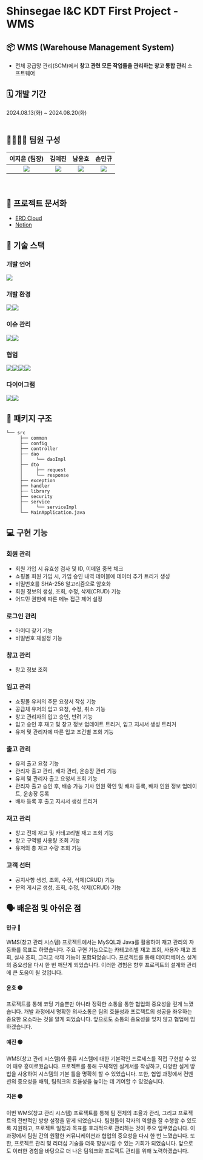 # Shinsegae I&C KDT First Project - WMS
## 📦 WMS (Warehouse Management System)
-  전체 공급망 관리(SCM)에서 **창고 관련 모든 작업들을 관리하는 창고 통합 관리** 소프트웨어
## 🗓️ 개발 기간
2024.08.13(화) ~ 2024.08.20(화)
<br><br>

## 👨‍👩‍👦‍👦 팀원 구성
|                                                                                   **이지은** (팀장)                                                                                   |                    **김예진**                     |                **남윤호**                 |                      **손민규**                       |
|:--------------------------------------------------------------------------------------------------------------------------------------------------------------------------------:|:----------------------------------------------:|:--------------------------------------:|:--------------------------------------------------:|
| <a href="https://github.com/Geun9"><img src="https://img.shields.io/badge/GitHub-181717?style=flat-square&logo=GitHub&logoColor=white&link=https://github.com/hongyeollee"/></a> | <a href="https://github.com/yejinaCodes"><img src="https://img.shields.io/badge/GitHub-181717?style=flat-square&logo=GitHub&logoColor=white&link=https://github.com/hongyeollee"/></a> | <a href="https://github.com/nam3280"><img src="https://img.shields.io/badge/GitHub-181717?style=flat-square&logo=GitHub&logoColor=white&link=https://github.com/hongyeollee"/></a> | <a href="https://github.com/BossMG-github"><img src="https://img.shields.io/badge/GitHub-181717?style=flat-square&logo=GitHub&logoColor=white&link=https://github.com/hongyeollee"/></a> |
<br>

## 📑 프로젝트 문서화
- [ERD Cloud](https://www.erdcloud.com/d/yHySrp5ZDa9SosWxr)
- [Notion](https://cooing-patella-cde.notion.site/1-ebdb5b149aec41f88ace75d866a63b36?pvs=4)
## 🔧 기술 스택

### 개발 언어
<img src="https://img.shields.io/badge/java-007396?style=for-the-badge&logo=java&logoColor=white">

### 개발 환경
<img src="https://img.shields.io/badge/mysql-4479A1?style=for-the-badge&logo=mysql&logoColor=white"><img src="https://img.shields.io/badge/Intellij-40AEF0?style=for-the-badge&logo=IntelliJ IDEA&logoColor=white">

### 이슈 관리
<img src="https://img.shields.io/badge/github-181717?style=for-the-badge&logo=github&logoColor=white"><img src="https://img.shields.io/badge/git-F05032?style=for-the-badge&logo=git&logoColor=white">
### 협업
<img src="https://img.shields.io/badge/notion-000000?style=for-the-badge&logo=notion&logoColor=white"><img src="https://img.shields.io/badge/discord-80247B?style=for-the-badge&logo=discord&logoColor=white"><img src="https://img.shields.io/badge/slack-4A154B?style=for-the-badge&logo=slack&logoColor=white"><img src="https://img.shields.io/badge/Google Drive-1DBF73?style=for-the-badge&logo=Google Drive&logoColor=white">
### 다이어그램
<img src="https://img.shields.io/badge/draw.io-F08705?style=for-the-badge&logo=diagrams.net&logoColor=white"><img src="https://img.shields.io/badge/ERDCloud-000000?style=for-the-badge&logo=icloud&logoColor=white">

## 📂 패키지 구조
```
└── src
     ├── common
     ├── config
     ├── controller
     ├── dao
     │     └── daoImpl
     ├── dto
     │     ├── request
     │     └── response
     ├── exception
     ├── handler
     ├── library
     ├── security
     ├── service
     │     └── serviceImpl
     └── MainApplication.java
```

## 💻 구현 기능
### 회원 관리
- 회원 가입 시 유효성 검사 및 ID, 이메일 중복 체크
- 쇼핑몰 회원 가입 시, 가입 승인 내역 테이블에 데이터 추가 트리거 생성
- 비밀번호를 SHA-256 알고리즘으로 암호화
- 회원 정보의 생성, 조회, 수정, 삭제(CRUD) 기능
- 어드민 권한에 따른 메뉴 접근 제어 설정
### 로그인 관리
- 아이디 찾기 기능
- 비밀번호 재설정 기능
### 창고 관리
- 창고 정보 조회
### 입고 관리
- 쇼핑몰 유저의 주문 요청서 작성 기능
- 공급체 유저의 입고 요청, 수정, 취소 기능
- 창고 관리자의 입고 승인, 반려 기능
- 입고 승인 후 재고 및 창고 정보 업데이트 트리거, 입고 지시서 생성 트리거
- 유저 및 관리자에 따른 입고 조건별 조회 기능
### 출고 관리
- 유저 출고 요청 기능
- 관리자 출고 관리, 배차 관리, 운송장 관리 기능
- 유저 및 관리자 출고 요청서 조회 기능
- 관리자 출고 승인 후, 배송 가능 기사 인원 확인 및 배차 등록, 배차 인원 정보 업데이트, 운송장 등록
- 배차 등록 후 출고 지시서 생성 트리거
### 재고 관리
- 창고 전체 재고 및 카테고리별 재고 조회 기능
- 창고 구역별 사용량 조회 기능
- 유저의 총 재고 수량 조회 기능
### 고객 선터
- 공지사항 생성, 조회, 수정, 삭제(CRUD) 기능
- 문의 게시글 생성, 조회, 수정, 삭제(CRUD) 기능

## 🗣️ 배운점 및 아쉬운 점
#### 민규 🔴
WMS(창고 관리 시스템) 프로젝트에서는 MySQL과 Java를 활용하여 재고 관리의 자동화를 목표로 하였습니다. 주요 구현 기능으로는 카테고리별 재고 조회, 사용자 재고 조회, 실사 조회, 그리고 삭제 기능이 포함되었습니다. 프로젝트를 통해 데이터베이스 설계의 중요성을 다시 한 번 깨닫게 되었습니다. 이러한 경험은 향후 프로젝트의 설계와 관리에 큰 도움이 될 것입니다.
#### 윤호 🟡
프로젝트를 통해 코딩 기술뿐만 아니라 정확한 소통을 통한 협업의 중요성을 깊게 느꼈습니다. 개발 과정에서 명확한 의사소통은 팀의 효율성과 프로젝트의 성공을 좌우하는 중요한 요소라는 것을 알게 되었습니다. 앞으로도 소통의 중요성을 잊지 않고 협업에 임하겠습니다.
#### 예진 🟢
WMS(창고 관리 시스템)와 물류 시스템에 대한 기본적인 프로세스를 직접 구현할 수 있어 매우 흥미로웠습니다. 프로젝트를 통해 구체적인 설계서를 작성하고, 다양한 설계 방법을 사용하여 시스템의 기본 틀을 명확히 할 수 있었습니다. 또한, 협업 과정에서 컨벤션의 중요성을 배워, 팀워크의 효율성을 높이는 데 기여할 수 있었습니다.
#### 지은 🟣
이번 WMS(창고 관리 시스템) 프로젝트를 통해 팀 전체의 조율과 관리, 그리고 프로젝트의 전반적인 방향 설정을 맡게 되었습니다. 팀원들이 각자의 역할을 잘 수행할 수 있도록 지원하고, 프로젝트 일정과 목표를 효과적으로 관리하는 것이 주요 임무였습니다. 이 과정에서 팀원 간의 원활한 커뮤니케이션과 협업의 중요성을 다시 한 번 느꼈습니다. 또한, 프로젝트 관리 및 리더십 기술을 더욱 향상시킬 수 있는 기회가 되었습니다. 앞으로도 이러한 경험을 바탕으로 더 나은 팀워크와 프로젝트 관리를 위해 노력하겠습니다.